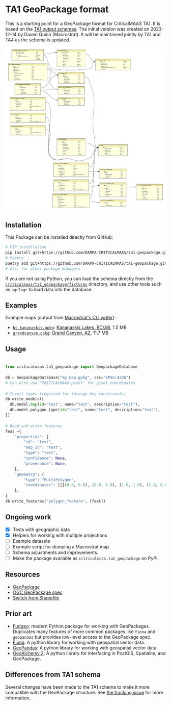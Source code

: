 # TA1 GeoPackage format

This is a starting point for a GeoPackage format for CriticalMAAS TA1. It is based on the
[TA1 output schemas](https://github.com/DARPA-CRITICALMAAS/schemas/tree/main/ta10).
The initial version was created on 2023-12-14 by Daven Quinn (Macrostrat).
It will be maintained jointly by TA1 and TA4 as the schema is updated.

![Schema diagram](diagram/schema-diagram.png)

## Installation

This Package can be installed directly from GitHub:

```bash
# PIP installation
pip install git+https://github.com/DARPA-CRITICALMAAS/ta1-geopackage.git
# Poetry
poetry add git+https://github.com/DARPA-CRITICALMAAS/ta1-geopackage.git
# etc. for other package managers
```
If you are not using Python, you can load the schema directly from
the [`criticalmaas/ta1_geopackage/fixtures`](criticalmaas/ta1_geopackage/fixtures) directory,
and use other tools such as `ogr2ogr` to load data into the database.

## Examples

Example maps (output from [Macrostrat's CLI writer](https://github.com/UW-Macrostrat/macrostrat/blob/main/macrostrat-cli/macrostrat_cli/io/criticalmaas/__init__.py)):

- [`bc_kananaskis.gpkg`](https://storage.macrostrat.org/web-assets/criticalmaas/example-files/ta1-geopackage/bc_kananaskis.gpkg): [Kananaskis Lakes, BC/AB](https://v2.macrostrat.org/maps/234), 1.5 MB
- [`grandcanyon.gpkg`](https://storage.macrostrat.org/web-assets/criticalmaas/example-files/ta1-geopackage/grandcanyon.gpkg): [Grand Canyon, AZ](https://v2.macrostrat.org/maps/34), 11.7 MB

## Usage

```python

from criticalmaas.ta1_geopackage import GeopackageDatabase

db = GeopackageDatabase("my_map.gpkg", crs="EPSG:4326")
# Can also use "CRITICALMAAS:pixel" for pixel coordinates

# Insert types (required for foreign key constraints)
db.write_models([
  db.model.map(id="test", name="test", description="test"),
  db.model.polygon_type(id="test", name="test", description="test"),
])

# Read and write features
feat ={
    "properties": {
        "id": "test",
        "map_id": "test",
        "type": "test",
        "confidence": None,
        "provenance": None,
    },
    "geometry": {
        "type": "MultiPolygon",
        "coordinates": [[[(0.0, 0.0), (0.0, 1.0), (1.0, 1.0), (1.0, 0.0), (0.0, 0.0)]]],
    },
}
db.write_features("polygon_feature", [feat])
```



## Ongoing work

- [x] Tests with geographic data
- [x] Helpers for working with multiple projections
- [ ] Example datasets
- [ ] Example script for dumping a Macrostrat map
- [ ] Schema adjustments and improvements.
- [ ] Make the package available as `criticalmass.ta1_geopackage` on PyPI.

## Resources

- [GeoPackage](https://www.geopackage.org/)
- [OGC GeoPackage spec](https://www.geopackage.org/spec120/)
- [Switch from Shapefile](http://switchfromshapefile.org/)

## Prior art

- [Fudgeo](https://github.com/realiii/fudgeo): modern Python package for working with GeoPackages. Duplicates many features of more common
  packages like `fiona` and `geopandas` but provides low-level access to the GeoPackage spec.
- [Fiona](https://fiona.readthedocs.io/en/stable/): A python library for working with geospatial vector data.
- [GeoPandas](https://geopandas.org/): A python library for working with geospatial vector data.
- [GeoAlchemy 2](https://geoalchemy-2.readthedocs.io/en/latest/): A python library for interfacing in PostGIS, Spatialite, and GeoPackage.

## Differences from TA1 schema

Several changes have been made to the TA1 schema to make it more compatible with the GeoPackage structure. See [the tracking issue](https://github.com/DARPA-CRITICALMAAS/ta1-geopackage/issues/3) for more information.
